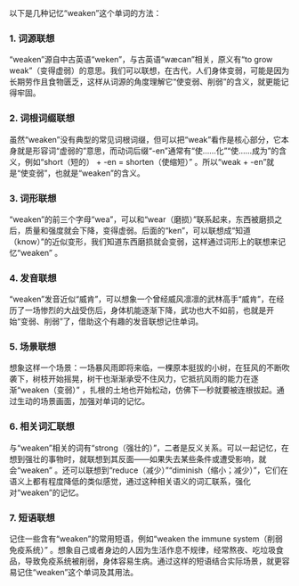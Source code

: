 以下是几种记忆“weaken”这个单词的方法：

### 1. 词源联想
“weaken”源自中古英语“weken”，与古英语“wæcan”相关，原义有“to grow weak”（变得虚弱）的意思。我们可以联想，在古代，人们身体变弱，可能是因为长期劳作且食物匮乏，这样从词源的角度理解它“使变弱、削弱”的含义，就更能记得牢固。 

### 2. 词根词缀联想
虽然“weaken”没有典型的常见词根词缀，但可以把“weak”看作是核心部分，它本身就是形容词“虚弱的”意思，而动词后缀“-en”通常有“使……化”“使……成为”的含义，例如“short（短的） + -en = shorten（使缩短）” 。所以“weak + -en”就是“使变弱”，也就是“weaken”的含义。 

### 3. 词形联想
“weaken”的前三个字母“wea”，可以和“wear（磨损）”联系起来，东西被磨损之后，质量和强度就会下降，变得虚弱。后面的“ken”，可以联想成“知道（know）”的近似变形，我们知道东西磨损就会变弱，这样通过词形上的联想来记忆“weaken” 。 

### 4. 发音联想
“weaken”发音近似“威肯”，可以想象一个曾经威风凛凛的武林高手“威肯”，在经历了一场惨烈的大战受伤后，身体机能逐渐下降，武功也大不如前，也就是开始“变弱、削弱”了，借助这个有趣的发音联想记住单词。 

### 5. 场景联想
想象这样一个场景：一场暴风雨即将来临，一棵原本挺拔的小树，在狂风的不断吹袭下，树枝开始摇晃，树干也渐渐承受不住风力，它抵抗风雨的能力在逐渐“weaken（变弱）” ，扎根的土地也开始松动，仿佛下一秒就要被连根拔起。通过生动的场景画面，加强对单词的记忆。 

### 6. 相关词汇联想
与“weaken”相关的词有“strong（强壮的）”，二者是反义关系。可以一起记忆，在想到强壮的事物时，就联想到其反面——如果失去某些条件或遭受影响，就会“weaken” 。还可以联想到“reduce（减少）”“diminish（缩小；减少）”，它们在语义上都有程度降低的类似感觉，通过这种相关语义的词汇联系，强化对“weaken”的记忆。 

### 7. 短语联想
记住一些含有“weaken”的常用短语，例如“weaken the immune system（削弱免疫系统）” 。想象自己或者身边的人因为生活作息不规律，经常熬夜、吃垃圾食品，导致免疫系统被削弱，身体容易生病。通过这样的短语结合实际场景，就更容易记住“weaken”这个单词及其用法。 